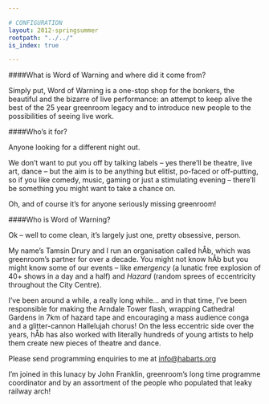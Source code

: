 ```yaml
---

# CONFIGURATION
layout: 2012-springsummer
rootpath: "../../"
is_index: true

---
```


####What is Word of Warning and where did it come from?

Simply put, Word of Warning is a one-stop shop for the bonkers, the beautiful and the bizarre of live performance: an attempt to keep alive the best of the 25 year greenroom legacy and to introduce new people to the possibilities of seeing live work.


####Who’s it for?

Anyone looking for a different night out.

We don’t want to put you off by talking labels – yes there’ll be theatre, live art, dance – but the aim is to be anything but elitist, po-faced or off-putting, so if you like comedy, music, gaming or just a stimulating evening – there’ll be something you might want to take a chance on.    

Oh, and of course it’s for anyone seriously missing greenroom!

####Who is Word of Warning?

Ok – well to come clean, it’s largely just one, pretty obsessive, person.  

My name’s Tamsin Drury and I run an organisation called hÅb, which was greenroom’s partner for over a decade.  You might not know hÅb but you might know some of our events – like *emergency* (a lunatic free explosion of 40+ shows in a day and a half) and *Hazard* (random sprees of eccentricity throughout the City Centre).        

I’ve been around a while, a really long while… and in that time, I’ve been responsible for making the Arndale Tower flash, wrapping Cathedral Gardens in 7km of hazard tape and encouraging a mass audience conga and a glitter-cannon Hallelujah chorus! On the less eccentric side over the years, hÅb has also worked with literally hundreds of young artists to help them create new pieces of theatre and dance.      

Please send programming enquiries to me at info@habarts.org     

I’m joined in this lunacy by John Franklin, greenroom’s long time programme coordinator and by an assortment of the people who populated that leaky railway arch!     